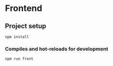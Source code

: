 # Frontend

## Project setup
```
npm install
```

### Compiles and hot-reloads for development
```
npm run front
